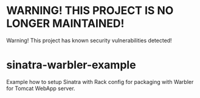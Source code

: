 # WARNING! THIS PROJECT IS NO LONGER MAINTAINED!
Warning! This project has known security vulnerabilities detected!

# sinatra-warbler-example
Example how to setup Sinatra with Rack config for packaging with Warbler for Tomcat WebApp server.
